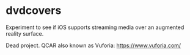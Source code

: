 # dvdcovers
Experiment to see if iOS supports streaming media over an augmented reality surface.

Dead project. QCAR  also known as Vuforia: https://www.vuforia.com/
